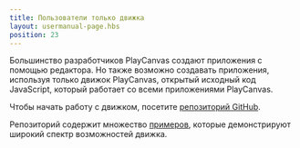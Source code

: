 ```yaml
---
title: Пользователи только движка
layout: usermanual-page.hbs
position: 23
---
```


Большинство разработчиков PlayCanvas создают приложения с помощью редактора. Но также возможно создавать приложения, используя только движок PlayCanvas, открытый исходный код JavaScript, который работает со всеми приложениями PlayCanvas.

Чтобы начать работу с движком, посетите [репозиторий GitHub][1].

Репозиторий содержит множество [примеров][2], которые демонстрируют широкий спектр возможностей движка.

[1]: https://github.com/playcanvas/engine
[2]: https://playcanvas.github.io
